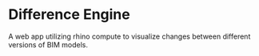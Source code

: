 # Difference Engine

A web app utilizing rhino compute to visualize changes between different versions of BIM models.
